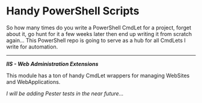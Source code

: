# Handy PowerShell Scripts

So how many times do you write a PowerShell CmdLet for a project, forget about it, go hunt for it a few weeks later then end up writing it from scratch again... This PowerShell repo is going to serve as a hub for all CmdLets I write for automation.

***
***IIS - Web Administration Extensions***

This module has a ton of handy CmdLet wrappers for managing WebSites and WebApplications.

*I will be adding Pester tests in the near future...*